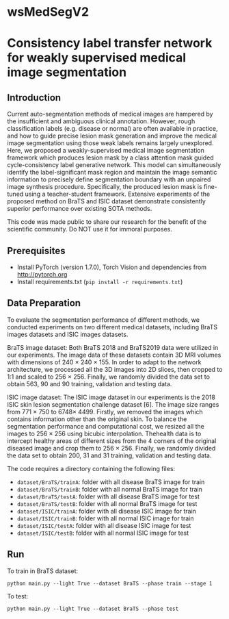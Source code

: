 # wsMedSegV2

# Consistency label transfer network for weakly supervised medical image segmentation
## Introduction
Current auto-segmentation methods of medical images
are hampered by the insufficient and ambiguous clinical annotation. However, rough classification labels (e.g. disease
or normal) are often available in practice, and how to guide
precise lesion mask generation and improve the medical image segmentation using those weak labels remains largely
unexplored. Here, we proposed a weakly-supervised medical image segmentation framework which produces lesion
mask by a class attention mask guided cycle-consistency
label generative network. This model can simultaneously identify the label-significant mask region and maintain
the image semantic information to precisely define segmentation boundary with an unpaired image synthesis procedure. Specifically, the produced lesion mask is fine-tuned
using a teacher-student framework. Extensive experiments
of the proposed method on BraTS and ISIC dataset demonstrate consistently superior performance over existing SOTA methods.

This code was made public to share our research for the benefit of the scientific community. Do NOT use it for immoral purposes.


## Prerequisites
- Install PyTorch (version 1.7.0), Torch Vision and dependencies from http://pytorch.org
- Install requirements.txt (```pip install -r requirements.txt```)

## Data Preparation
To evaluate the segmentation performance of different methods, we conducted experiments on two different medical datasets, including BraTS images datasets and ISIC images datasets.

BraTS image dataset: Both BraTS 2018 and BraTS2019 data were utilized in our experiments. The
image data of these datasets contain 3D MRI volumes with
dimensions of 240 × 240 × 155. In order to adapt to the
network architecture, we processed all the 3D images into
2D slices, then cropped to 1:1 and scaled to 256 × 256. Finally, we randomly divided the data set to obtain 563, 90 and 90 training, validation and testing data.

lSIC image dataset: The lSIC image dataset in our experiments is the 2018 ISIC skin lesion segmentation challenge
dataset [6]. The image size ranges from 771 × 750 to 6748× 4499. Firstly, we removed the images which contains information other 
than the original skin. To balance the segmentation performance and computational cost, we resized
all the images to 256 × 256 using bicubic interpolation. Thehealth data is to intercept healthy areas of different sizes
from the 4 corners of the original diseased image and crop them to 256 × 256. Finally, we randomly divided the data
set to obtain 200, 31 and 31 training, validation and testing data.

The code requires a directory containing the following files:
- `dataset/BraTS/trainA`: folder with all disease BraTS image for train
- `dataset/BraTS/trainB`: folder with all normal BraTS image for train
- `dataset/BraTS/testA`: folder with all disease BraTS image for test
- `dataset/BraTS/testB`: folder with all normal BraTS image for test
- `dataset/ISIC/trainA`: folder with all disease ISIC image for train
- `dataset/ISIC/trainB`: folder with all normal ISIC image for train
- `dataset/ISIC/testA`: folder with all disease ISIC image for test
- `dataset/ISIC/testB`: folder with all normal ISIC image for test

## Run
To train in BraTS dataset:
```
python main.py --light True --dataset BraTS --phase train --stage 1
```
To test:
```
python main.py --light True --dataset BraTS --phase test
```


